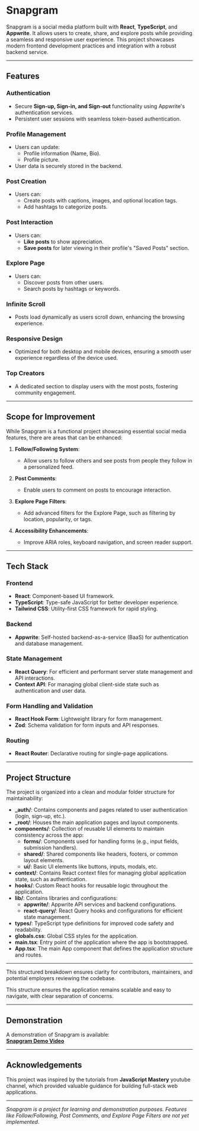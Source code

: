 # Snapgram

Snapgram is a social media platform built with **React**, **TypeScript**, and **Appwrite**. It allows users to create, share, and explore posts while providing a seamless and responsive user experience. This project showcases modern frontend development practices and integration with a robust backend service.

---

## Features

### **Authentication**
- Secure **Sign-up, Sign-in, and Sign-out** functionality using Appwrite's authentication services.
- Persistent user sessions with seamless token-based authentication.

### **Profile Management**
- Users can update:
  - Profile information (Name, Bio).
  - Profile picture.
- User data is securely stored in the backend.

### **Post Creation**
- Users can:
  - Create posts with captions, images, and optional location tags.
  - Add hashtags to categorize posts.

### **Post Interaction**
- Users can:
  - **Like posts** to show appreciation.
  - **Save posts** for later viewing in their profile's "Saved Posts" section.

### **Explore Page**
- Users can:
  - Discover posts from other users.
  - Search posts by hashtags or keywords.

### **Infinite Scroll**
- Posts load dynamically as users scroll down, enhancing the browsing experience.

### **Responsive Design**
- Optimized for both desktop and mobile devices, ensuring a smooth user experience regardless of the device used.

### **Top Creators**
- A dedicated section to display users with the most posts, fostering community engagement.

---

## Scope for Improvement

While Snapgram is a functional project showcasing essential social media features, there are areas that can be enhanced:

1. **Follow/Following System**:  
   - Allow users to follow others and see posts from people they follow in a personalized feed.

2. **Post Comments**:  
   - Enable users to comment on posts to encourage interaction.

3. **Explore Page Filters**:  
   - Add advanced filters for the Explore Page, such as filtering by location, popularity, or tags.

4. **Accessibility Enhancements**:  
   - Improve ARIA roles, keyboard navigation, and screen reader support.

---

## Tech Stack

### **Frontend**
- **React**: Component-based UI framework.
- **TypeScript**: Type-safe JavaScript for better developer experience.
- **Tailwind CSS**: Utility-first CSS framework for rapid styling.

### **Backend**
- **Appwrite**: Self-hosted backend-as-a-service (BaaS) for authentication and database management.

### **State Management**
- **React Query**: For efficient and performant server state management and API interactions.
- **Context API**: For managing global client-side state such as authentication and user data.

### **Form Handling and Validation**
- **React Hook Form**: Lightweight library for form management.
- **Zod**: Schema validation for form inputs and API responses.

### **Routing**
- **React Router**: Declarative routing for single-page applications.

---


## Project Structure

The project is organized into a clean and modular folder structure for maintainability:


- **_auth/**: Contains components and pages related to user authentication (login, sign-up, etc.).
- **_root/**: Houses the main application pages and layout components.
- **components/**: Collection of reusable UI elements to maintain consistency across the app:
  - **forms/**: Components used for handling forms (e.g., input fields, submission handlers).
  - **shared/**: Shared components like headers, footers, or common layout elements.
  - **ui/**: Basic UI elements like buttons, inputs, modals, etc.
- **context/**: Contains React context files for managing global application state, such as authentication.
- **hooks/**: Custom React hooks for reusable logic throughout the application.
- **lib/**: Contains libraries and configurations:
  - **appwrite/**: Appwrite API services and backend configurations.
  - **react-query/**: React Query hooks and configurations for efficient state management.
- **types/**: TypeScript type definitions for improved code safety and readability.
- **globals.css**: Global CSS styles for the application.
- **main.tsx**: Entry point of the application where the app is bootstrapped.
- **App.tsx**: The main App component that defines the application structure and routes.

---

This structured breakdown ensures clarity for contributors, maintainers, and potential employers reviewing the codebase.


This structure ensures the application remains scalable and easy to navigate, with clear separation of concerns.

---


## Demonstration

A demonstration of Snapgram is available:  
**[Snapgram Demo Video](https://github.com/Pulkito4/Snapgram_JSM/blob/main/Snapgram_JSM%20demo%20video.mp4)**  

---

## Acknowledgements

This project was inspired by the tutorials from **JavaScript Mastery** youtube channel, which provided valuable guidance for building full-stack web applications.  

---

*Snapgram is a project for learning and demonstration purposes. Features like Follow/Following, Post Comments, and Explore Page Filters are not yet implemented.*
